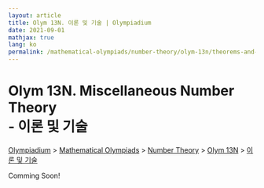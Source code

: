 ```yaml
---
layout: article
title: Olym 13N. 이론 및 기술 | Olympiadium
date: 2021-09-01
mathjax: true
lang: ko
permalink: /mathematical-olympiads/number-theory/olym-13n/theorems-and-techniques/
---
```

# Olym 13N. Miscellaneous Number Theory <br> <ssup> - 이론 및 기술</ssup>

<a href="{{ site.homeurl }}">Olympiadium</a> > <a href="{{ site.homeurl }}mathematical-olympiads/">Mathematical Olympiads</a> > <a href="{{ site.homeurl }}mathematical-olympiads/number-theory/">Number Theory</a> > <a href="{{ site.homeurl }}mathematical-olympiads/number-theory/olym-13n/">Olym 13N</a> > <a href="{{ site.homeurl }}mathematical-olympiads/number-theory/olym-13n/theorems-and-techniques/">이론 및 기술</a>

Comming Soon!
